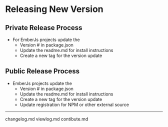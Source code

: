 # Releasing New Version

## Private Release Process

- For EmberJs projects update the
  - Version # in package.json
  - Update the readme.md for install instructions
  - Create a new tag for the version update

## Public Release Process

- EmberJs projects update the
  - Version # in package.json
  - Update the readme.md for install instructions
  - Create a new tag for the version update
  - Update registration for NPM or other external source

-----

changelog.md
viewlog.md
contibute.md
